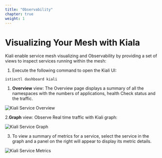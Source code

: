 ```yaml
---
title: "Observability"
chapter: true
weight: 1
---
```

# Visualizing Your Mesh with Kiala

Kiali enable service mesh visualizing and Observability by providing a set of views to inspect services running within the mesh:

1. Execute the following command to open the Kiali UI:

```
istioctl dashboard kiali
```

1. **Overview** view: The Overview page displays a summary of all the namespaces with the numbers of applications, health Check status and the traffic.


![Kiali Service Overview](/images/kiali-service-overview.png)

2.**Graph** view: Observe Real time traffic with Kiali graph:

![Kiali Service Graph](/images/kiali-service-graph.png)

3. To view a summary of metrics for a service, select the service in the graph and a panel on the right will appear to display its metric details.

![Kiali Service Metrics](/images/kiali-service-metrics.png)
